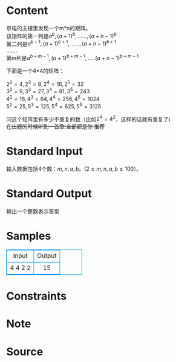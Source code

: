 
# Content

京电的主楼里发现一个m*n的矩阵。    
该矩阵的第一列是$a^b,(a+1)^b,......,(a+n-1)^b$    
第二列是$a^{b+1},(a+1)^{b+1},......,(a+n-1)^{b+1}$    
.......    
第m列是$a^{b +m-1},(a+1)^{b+m-1},.....(a+n-1)^{b+m-1}$    

下面是一个4*4的矩阵：

$2^2=4, 2^3=8, 2^4=16, 2^5=32$  
$3^2=9, 3^3=27, 3^4=81, 3^5=243$  
$4^2=16, 4^3=64, 4^4=256, 4^5=1024$  
$5^2=25, 5^3=125, 5^4=625, 5^5=3125$  

问这个矩阵里有多少不重复的数（比如$2^4 = 4^2$，这样的话就有重复了)  
~~在出题的时候听到一首歌:全部都是你 推荐~~

# Standard Input

输入数据包括4个数：$m,n,a,b$。($2 \leq m,n,a,b \leq 100$）。

# Standard Output

输出一个整数表示答案

# Samples

<style>
        table,table tr th, table tr td { border:1px solid #0094ff; }
        table { width: 200px; min-height: 25px; line-height: 25px; text-align: center; border-collapse: collapse;}   
    </style>
<table>
	<tr>
		<td>Input</td>
		<td>Output</td>
	</tr>
<tr><td>4 4 2 2</td><td>15</td></tr></table>


# Constraints



# Note



# Source


